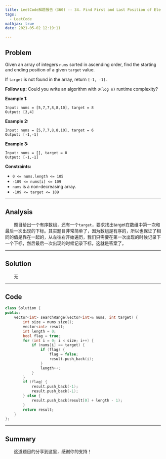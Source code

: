 ```yaml
---
title: LeetCode解题报告（360) -- 34. Find First and Last Position of Element in Sorted Array
tags:
  - LeetCode
mathjax: true
date: 2021-05-02 12:19:11

---
```


## Problem

Given an array of integers `nums` sorted in ascending order, find the starting and ending position of a given `target` value.

If `target` is not found in the array, return `[-1, -1]`.

**Follow up:** Could you write an algorithm with `O(log n)` runtime complexity?

<!-- more -->

**Example 1:**

```
Input: nums = [5,7,7,8,8,10], target = 8
Output: [3,4]
```

**Example 2:**

```
Input: nums = [5,7,7,8,8,10], target = 6
Output: [-1,-1]
```

**Example 3:**

```
Input: nums = [], target = 0
Output: [-1,-1]
```

**Constraints:**

- `0 <= nums.length <= 105`
- `-109 <= nums[i] <= 109`
- `nums` is a non-decreasing array.
- `-109 <= target <= 109`

------

## Analysis

&emsp;&emsp;题目给出一个有序数组，还有一个`target`，要求找出target在数组中第一次和最后一次出现的下标。其实题目非常简单了，因为数组是有序的，所以也保证了相同的值是靠在一起的，从左往右开始遍历，我们只需要在第一次出现的时候记录下一个下标，然后最后一次出现的时候记录下标，这就是答案了。

------

## Solution

&emsp;&emsp;无

------

## Code

```c++
class Solution {
public:
    vector<int> searchRange(vector<int>& nums, int target) {
        int size = nums.size();
        vector<int> result;
        int length = 0;
        bool flag = true;
        for (int i = 0; i < size; i++) {
            if (nums[i] == target) {
                if (flag) {
                    flag = false;
                    result.push_back(i);                    
                }
                length++;
            }
        }
        if (flag) {
            result.push_back(-1);
            result.push_back(-1);
        } else {
            result.push_back(result[0] + length - 1);
        }
        return result;
    }
};
```

------

## Summary

&emsp;&emsp;这道题目的分享到这里，感谢你的支持！
